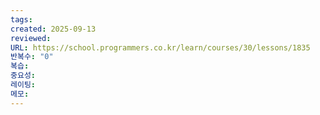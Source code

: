 ```yaml
---
tags:
created: 2025-09-13
reviewed:
URL: https://school.programmers.co.kr/learn/courses/30/lessons/1835
반복수: "0"
복습:
중요성:
레이팅:
메모:
---
```

